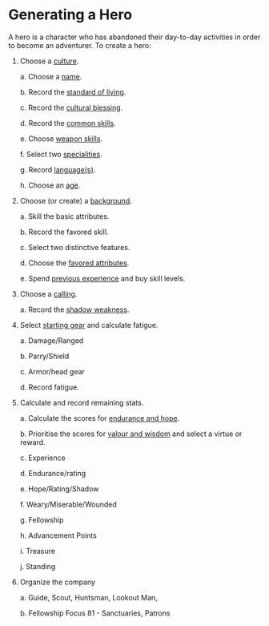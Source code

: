 # Generating a Hero

A hero is a character who has abandoned their day-to-day activities in order to become an adventurer.  To create a hero:

1. Choose a [culture](cultures.md).

    a. Choose a [name](names.md).
    
    b. Record the [standard of living](standard-of-living.md).
    
    c. Record the [cultural blessing](cultural-blessing.md).  
    
    d. Record the [common skills](common-skill-list.md). 
    
    e. Choose [weapon skills](weapon-skill-list.md).
    
    f. Select two [specialities](specialities.md).
    
    g. Record [language(s)](languages.md).
    
    h. Choose an [age](age.md).
    
2. Choose (or create) a [background](background.md).

    a. Skill the basic attributes.
    
    b. Record the favored skill.
    
    c. Select two distinctive features.
    
    d. Choose the [favored attributes](favored-attributes.md).
    
    e. Spend [previous experience](previous-experience.md) and buy skill levels.
    
3. Choose a [calling](callings.md).

    a. Record the [shadow weakness](shadow-weakness.md).
    
5. Select [starting gear](starting-gear.md) and calculate fatigue.

    a. Damage/Ranged
    
    b. Parry/Shield
    
    c. Armor/head gear

    d. Record fatigue.

5. Calculate and record remaining stats.

    a. Calculate the scores for [endurance and hope](endurance-hope.md). 

    b. Prioritise the scores for [valour and wisdom](valor-wisdom.md) and select a virtue or reward.
    
    c. Experience
    
    d. Endurance/rating
    
    e. Hope/Rating/Shadow

    f. Weary/Miserable/Wounded    

    g. Fellowship

    h. Advancement Points

    i. Treasure

    j. Standing
    
6. Organize the company 

    a. Guide, Scout, Huntsman, Lookout Man, 
    
    b. Fellowship Focus 81 - Sanctuaries, Patrons
